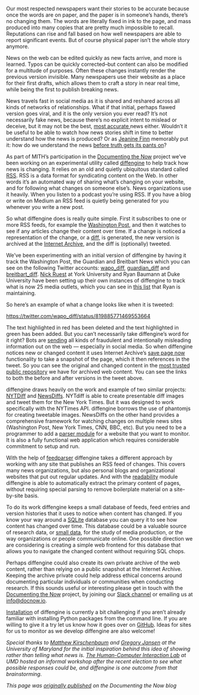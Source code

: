 Our most respected newspapers want their stories to be accurate because once the words are on paper, and the paper is in someone’s hands, there’s no changing them. The words are literally fixed in ink to the page, and mass produced into many copies that are pretty much impossible to recall. Reputations can rise and fall based on how well newspapers are able to report significant events. But of course physical paper isn’t the whole story anymore.

News on the web can be edited quickly as new facts arrive, and more is learned. Typos can be quickly corrected–but content can also be modified for a multitude of purposes. Often these changes instantly render the previous version invisible. Many newspapers use their website as a place for their first drafts, which allows them to craft a story in near real time, while being the first to publish breaking news.

News travels fast in social media as it is shared and reshared across all kinds of networks of relationships. What if that initial, perhaps flawed version goes viral, and it is the only version you ever read? It’s not necessarily fake news, because there’s no explicit intent to mislead or deceive, but it may not be the best, [most accurate ](http://www.forbes.com/sites/kalevleetaru/2017/01/01/fake-news-and-how-the-washington-post-rewrote-its-story-on-russian-hacking-of-the-power-grid/#780dc24e291e)news either. Wouldn’t it be useful to be able to watch how news stories shift in time to better understand how the news is produced? Or as [Jeanine Finn](https://twitter.com/jftitone) memorably put it: how do we understand the news [before truth gets its pants on](https://jeaninefinn.me/2016/11/15/understanding-fake-news-in-2016-before-the-truth-gets-its-pants-on/)?

As part of MITH’s participation in the [Documenting the Now](https://www.docnow.io/) project we’ve been working on an experimental utility called [diffengine](https://github.com/docnow/diffengine) to help track how news is changing. It relies on an old and quietly ubiquitous standard called [RSS](https://en.wikipedia.org/wiki/RSS). RSS is a data format for syndicating content on the Web. In other words it’s an automated way of sharing what’s changing on your website, and for following what changes on someone else’s. News organizations use it heavily. When you listen to a podcast you’re using RSS. If you have a blog or write on Medium an RSS feed is quietly being generated for you whenever you write a new post.

So what diffengine does is really quite simple. First it subscribes to one or more RSS feeds, for example the [Washington Post](https://www.washingtonpost.com/rss-feeds/2014/08/04/ab6f109a-1bf7-11e4-ae54-0cfe1f974f8a_story.html?utm_term=.650a7743f53f), and then it watches to see if any articles change their content over time. If a change is noticed a representation of the change, or a [diff](http://catb.org/jargon/html/D/diff.html), is generated, the new version is archived at the [Internet Archive](https://archive.org/), and the diff is (optionally) tweeted.

We’ve been experimenting with an initial version of diffengine by having it track the Washington Post, the Guardian and Breitbart News which you can see on the following Twitter accounts: [wapo_diff](https://twitter.com/wapo_diff), [guardian_diff](https://twitter.com/guardian_diff) and [breitbart_diff](https://twitter.com/breitbart_diff). [Nick Ruest](https://twitter.com/ruebot) at York University and Ryan Baumann at Duke University have been setting up their own instances of diffengine to track what is now 25 media outlets, which you can see in [this list](https://twitter.com/ryanfb/lists/diffengine/members) that Ryan is maintaining.

So here’s an example of what a change looks like when it is tweeted:

https://twitter.com/wapo_diff/status/819885771469553664

The text highlighted in red has been deleted and the text highlighted in green has been added. But you can’t necessarily take diffengine’s word for it right? Bots are [sending](http://firstmonday.org/ojs/index.php/fm/article/view/7090/5653) all kinds of fraudulent and intentionally misleading information out on the web — especially in social media. So when diffengine notices new or changed content it uses Internet Archive’s [save page now](https://archive.org/about/faqs.php#1050) functionality to take a snapshot of the page, which it then references in the tweet. So you can see the original and changed content in the [most trusted public repository](https://archive.org/) we have for archived web content. You can see the links to both the before and after versions in the tweet above.

diffengine draws heavily on the work and example of two similar projects: [NYTDiff](https://github.com/j-e-d/NYTdiff) and [NewsDiffs](http://newsdiffs.org/). NYTdiff is able to create presentable diff images and tweet them for the New York Times. But it was designed to work specifically with the NYTimes API. diffengine borrows the use of phantomjs for creating tweetable images. NewsDiffs on the other hand provides a comprehensive framework for watching changes on multiple news sites (Washington Post, New York Times, CNN, BBC, etc). But you need to be a programmer to add a [parser module](https://github.com/ecprice/newsdiffs/tree/master/parsers) for a website that you want to monitor. It is also a fully functional web application which requires considerable commitment to setup and run.

With the help of [feedparser](https://pythonhosted.org/feedparser/) diffengine takes a different approach by working with any site that publishes an RSS feed of changes. This covers many news organizations, but also personal blogs and organizational websites that put out regular updates. And with the [readability](https://github.com/buriy/python-readability) module diffengine is able to automatically extract the primary content of pages, without requiring special parsing to remove boilerplate material on a site-by-site basis.

To do its work diffengine keeps a small database of feeds, feed entries and version histories that it uses to notice when content has changed. If you know your way around a [SQLite](https://sqlite.org/) database you can query it to see how content has changed over time. This database could be a valuable source of research data, or [small data](https://www.ideals.illinois.edu/handle/2142/39750), for the study of media production, or the way organizations or people communicate online. One possible direction we are considering is creating a simple web frontend for this database that allows you to navigate the changed content without requiring SQL chops.

Perhaps diffengine could also create its own private archive of the web content, rather than relying on a public snapshot at the Internet Archive. Keeping the archive private could help address ethical concerns around documenting particular individuals or communities when conducting research. If this sounds useful or interesting please get in touch with the [Documenting the Now](https://www.docnow.io/) project, by joining our [Slack channel](https://docs.google.com/forms/d/e/1FAIpQLSf3E7PAXPoT-XoedpEy9UCTpDPS8kPj5JkMwpaWbuqVP0bTrQ/viewform) or emailing us at [info@docnow.io](mailto:info@docnow.io.).

[Installation](https://github.com/docnow/diffengine/#Install) of diffengine is currently a bit challenging if you aren’t already familiar with installing Python packages from the command line. If you are willing to give it a try let us know how it goes over on [GitHub](https://github.com/docnow/diffengine). Ideas for sites for us to monitor as we develop diffengine are also welcome!

_Special thanks to [Matthew Kirschenbaum](https://twitter.com/mkirschenbaum) and [Gregory Jansen](https://twitter.com/gregj) at the University of Maryland for the initial inspiration behind this idea of showing rather than telling what news is. [The Human-Computer Interaction Lab](http://www.cs.umd.edu/hcil/) at UMD hosted an informal workshop after the recent election to see what possible responses could be, and diffengine is one outcome from that brainstorming._

_This page was [originally published](https://news.docnow.io/tracking-changes-with-diffengine-60bbbff81d7d) on the Documenting the Now blog_